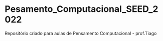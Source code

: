 # Pesamento_Computacional_SEED_2022
Repositório criado para aulas de Pensamento Computacional - prof.Tiago
